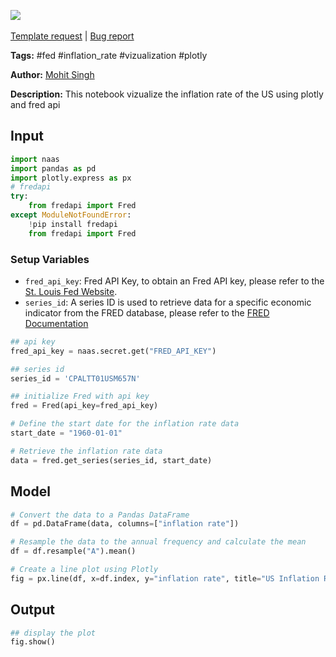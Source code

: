 <a href="https://app.naas.ai/user-redirect/naas/downloader?url=https://raw.githubusercontent.com/jupyter-naas/awesome-notebooks/master/FED/FED_Visualize_Inflation_Rate.ipynb" target="_parent"><img src="https://naasai-public.s3.eu-west-3.amazonaws.com/open_in_naas.svg"/></a><br><br><a href="https://github.com/jupyter-naas/awesome-notebooks/issues/new?assignees=&labels=&template=template-request.md&title=Tool+-+Action+of+the+notebook+">Template request</a> | <a href="https://github.com/jupyter-naas/awesome-notebooks/issues/new?assignees=&labels=bug&template=bug_report.md&title=FED+-+Visualize+Inflation+Rate:+Error+short+description">Bug report</a>

**Tags:** #fed #inflation_rate #vizualization #plotly

**Author:** [Mohit Singh](https://www.linkedin.com/in/mohwits/)

**Description:** This notebook vizualize the inflation rate of the US using plotly and fred api

## Input


```python
import naas
import pandas as pd
import plotly.express as px
# fredapi
try:
    from fredapi import Fred
except ModuleNotFoundError:
    !pip install fredapi
    from fredapi import Fred
```

### Setup Variables
- `fred_api_key`: Fred API Key, to obtain an Fred API key, please refer to the [St. Louis Fed Website](https://fred.stlouisfed.org/).
- `series_id`: A series ID is used to retrieve data for a specific economic indicator from the FRED database, please refer to the [FRED Documentation](https://fred.stlouisfed.org/docs/api/fred/#General_Documentation)


```python
## api key
fred_api_key = naas.secret.get("FRED_API_KEY")
```


```python
## series id
series_id = 'CPALTT01USM657N'
```


```python
## initialize Fred with api key
fred = Fred(api_key=fred_api_key)
```


```python
# Define the start date for the inflation rate data
start_date = "1960-01-01"
```


```python
# Retrieve the inflation rate data
data = fred.get_series(series_id, start_date)
```

## Model


```python
# Convert the data to a Pandas DataFrame
df = pd.DataFrame(data, columns=["inflation rate"])
```


```python
# Resample the data to the annual frequency and calculate the mean
df = df.resample("A").mean()
```


```python
# Create a line plot using Plotly
fig = px.line(df, x=df.index, y="inflation rate", title="US Inflation Rate (1960-2023)")
```

## Output


```python
## display the plot
fig.show()
```
